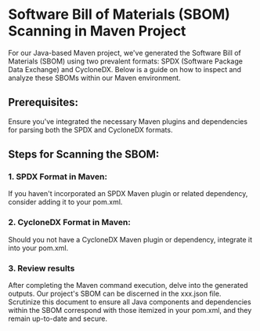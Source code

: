 
# Software Bill of Materials (SBOM) Scanning in Maven Project
For our Java-based Maven project, we've generated the Software Bill of Materials (SBOM) using two prevalent formats: SPDX (Software Package Data Exchange) and CycloneDX. Below is a guide on how to inspect and analyze these SBOMs within our Maven environment.

## Prerequisites:
Ensure you've integrated the necessary Maven plugins and dependencies for parsing both the SPDX and CycloneDX formats.

## Steps for Scanning the SBOM:
### 1. SPDX Format in Maven:
If you haven't incorporated an SPDX Maven plugin or related dependency, consider adding it to your pom.xml.

### 2. CycloneDX Format in Maven:
Should you not have a CycloneDX Maven plugin or dependency, integrate it into your pom.xml.

### 3. Review results
After completing the Maven command execution, delve into the generated outputs. Our project's SBOM can be discerned in the xxx.json file. Scrutinize this document to ensure all Java components and dependencies within the SBOM correspond with those itemized in your pom.xml, and they remain up-to-date and secure.
